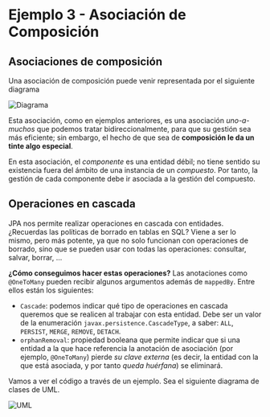 # Ejemplo 3 - Asociación de Composición

## Asociaciones de composición

Una asociación de composición puede venir representada por el siguiente diagrama

![Diagrama](./uml.jpg)

Esta asociación, como en ejemplos anteriores, es una asociación _uno-a-muchos_ que podemos tratar bidireccionalmente, para que su gestión sea más eficiente; sin embargo, el hecho de que sea de **composición le da un tinte algo especial**.

En esta asociación, el _componente_ es una entidad débil; no tiene sentido su existencia fuera del ámbito de una instancia de un _compuesto_. Por tanto, la gestión de cada componente debe ir asociada a la gestión del compuesto.

## Operaciones en cascada

JPA nos permite realizar operaciones en cascada con entidades. ¿Recuerdas las políticas de borrado en tablas en SQL? Viene a ser lo mismo, pero más potente, ya que no solo funcionan con operaciones de borrado, sino que se pueden usar con todas las operaciones: consultar, salvar, borrar, ...

**¿Cómo conseguimos hacer estas operaciones?** Las anotaciones como `@OneToMany` pueden recibir algunos argumentos además de `mappedBy`. Entre ellos están los siguientes:

- `Cascade`: podemos indicar qué tipo de operaciones en cascada queremos que se realicen al trabajar con esta entidad. Debe ser un valor de la enumeración `javax.persistence.CascadeType`, a saber: `ALL`, `PERSIST`, `MERGE`, `REMOVE`, `DETACH`.
- `orphanRemoval`: propiedad booleana que permite indicar que si una entidad a la que hace referencia la anotación de asociación (por ejemplo, `@OneToMany`) pierde _su clave externa_ (es decir, la entidad con la que está asociada, y por tanto _queda huérfana_) se eliminará.  

Vamos a ver el código a través de un ejemplo. Sea el siguiente diagrama de clases de UML.

![UML](.png/Model!Main_0.png)

